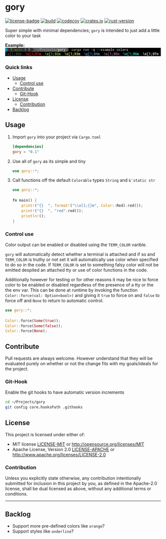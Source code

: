 # gory
[![license-badge](https://img.shields.io/crates/l/fungus.svg)](https://opensource.org/licenses/MIT)
[![build](https://github.com/phR0ze/gory/workflows/build/badge.svg?branch=main)](https://github.com/phR0ze/gory/actions)
[![codecov](https://codecov.io/gh/phR0ze/gory/branch/main/graph/badge.svg?token=3KnXWj0qTw)](https://codecov.io/gh/phR0ze/gory)
[![crates.io](https://img.shields.io/crates/v/gory.svg)](https://crates.io/crates/gory)
[![rust-version](https://img.shields.io/badge/rust-latest%20stable-blue.svg)](https://github.com/rust-lang/rust/releases)

Super simple with minimal dependencies; `gory` is intended to just add a little color to your task

**Example:**  
![Display colors](docs/images/colors.png)

### Quick links
* [Usage](#usage)
  * [Control use](#control-use)
* [Contribute](#contribute)
  * [Git-Hook](#git-hook)
* [License](#license)
  * [Contribution](#contribution)
* [Backlog](#backlog)

## Usage <a name="usage"/></a>
1. Import `gory` into your project via `Cargo.toml`
   ```toml
   [dependencies]
   gory = "0.1"
   ```
2. Use all of `gory` as its simple and tiny
   ```rust
   use gory::*;
   ```
3. Call functions off the default `Colorable` types `String` and `&'static str`
   ```rust
   use gory::*;
   
   fn main() {
       print!("{}  ", format!("\\e[1;{}m", Color::Red).red());
       print!("{}  ", "red".red());
       println!();
   }
   ```

### Control use <a name="control-use"/></a>
Color output can be enabled or disabled using the `TERM_COLOR` varible.

`gory` will automatically detect whether a terminal is attached and if so and `TERM_COLOR` is truthy
or not set it will automatically use color when specified to do so in the code. If `TERM_COLOR` is
set to something falsy color will not be emitted despited an attached tty or use of color functions
in the code.

Additionally however for testing or for other reasons it may be nice to force color to be enabled or
disabled regardless of the presence of a tty or the the env var. This can be done at runtime by
invoking the function `Color::force(val: Option<bool>)` and giving it `true` to force on and `false`
to force off and `None` to return to automatic control.

```rust
use gory::*;

Color::force(Some(true));
Color::force(Some(false));
Color::force(None);
```

## Contribute <a name="Contribute"/></a>
Pull requests are always welcome. However understand that they will be evaluated purely on whether
or not the change fits with my goals/ideals for the project.

### Git-Hook <a name="git-hook"/></a>
Enable the git hooks to have automatic version increments
```bash
cd ~/Projects/gory
git config core.hooksPath .githooks
```

## License <a name="license"/></a>
This project is licensed under either of:
 * MIT license [LICENSE-MIT](LICENSE-MIT) or http://opensource.org/licenses/MIT
 * Apache License, Version 2.0 [LICENSE-APACHE](LICENSE-APACHE) or http://www.apache.org/licenses/LICENSE-2.0

### Contribution <a name="contribution"/></a>
Unless you explicitly state otherwise, any contribution intentionally submitted for inclusion in
this project by you, as defined in the Apache-2.0 license, shall be dual licensed as above, without
any additional terms or conditions.

---

## Backlog <a name="backlog"/></a>
* Support more pre-defined colors like `orange`?
* Support styles like `underline`?
